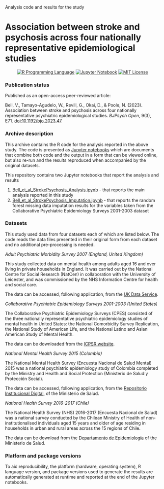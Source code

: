 Analysis code and results for the study

# Association between stroke and psychosis across four nationally representative epidemiological studies

<p align="center">
	<a href="https://en.wikipedia.org/wiki/R_(programming_language)"><img
		alt="R Programming Language"
		src="https://img.shields.io/badge/Language-R-%232268BB.svg"></a>
	<a href="https://en.wikipedia.org/wiki/Project_Jupyter#Jupyter_Notebook"><img
		alt="Jupyter Notebook"
		src="https://img.shields.io/badge/Jupyter-Notebook-68B7EB"></a>
	<a href="https://opensource.org/licenses/MIT"><img
		alt="MIT License"
		src="https://img.shields.io/badge/license-MIT-blue.svg"></a>
</p>

### Publication status

Published as an open-access peer-reviewed article:

Bell, V., Tamayo-Agudelo, W., Revill, G., Okai, D., & Poole, N. (2023). Association between stroke and psychosis across four nationally representative psychiatric epidemiological studies. *BJPsych Open*, 9(3), E71. [doi:10.1192/bjo.2023.47](https://doi.org/10.1192/bjo.2023.47)

### Archive description

This archive contains the R code for the analysis reported in the above study. The code is presented as [Jupyter notebooks](https://jupyter-notebook-beginner-guide.readthedocs.io/en/latest/what_is_jupyter.html) which are documents that combine both code and the output in a form that can be viewed online, but also re-run and the results reproduced when accompanied by the original datasets.

This repository contains two Jupyter notebooks that report the analysis and results

1.  [Bell_et_al_StrokePsychosis_Analysis.ipynb](https://github.com/vaughanbell/stroke-psychosis-national-epi-analysis/blob/main/Bell_et_al_StrokePsychosis_Analysis.ipynb) - that reports the main analysis reported in this study
2.  [Bell_et_al_StrokePsychosis_Imputation.ipynb](https://github.com/vaughanbell/stroke-psychosis-national-epi-analysis/blob/main/Bell_et_al_StrokePsychosis_Imputation.ipynb) - that reports the random forest missing data imputation results for the variables taken from the Collaborative Psychiatric Epidemiology Surveys 2001-2003 dataset

### Datasets

This study used data from four datasets each of which are listed below. The code reads the data files presented in their original form from each dataset and no additional pre-processing is needed.

*Adult Psychiatric Morbidity Survey 2007 (England, United Kingdom)*

This study collected data on mental health among adults aged 16 and over living in private households in England. It was carried out by the National Centre for Social Research (NatCen) in collaboration with the University of Leicester, and was commissioned by the NHS Information Centre for health and social care.

The data can be accessed, following application, from the [UK Data Service](https://beta.ukdataservice.ac.uk/datacatalogue/studies/study?id=6379&type=Data%20catalog#!/documentation).

*Collaborative Psychiatric Epidemiology Surveys 2001-2003 (United States)*

The Collaborative Psychiatric Epidemiology Surveys (CPES) consisted of the three nationally representative psychiatric epidemiology studies of mental health in United States: the National Comorbidity Survey Replication, the National Study of American Life, and the National Latino and Asian American Study of Mental Health.

The data can be downloaded from the [ICPSR website](https://www.icpsr.umich.edu/web/ICPSR/studies/20240).

*National Mental Health Survey 2015 (Colombia)*

The National Mental Health Survey (Encuesta Nacional de Salud Mental) 2015 was a national psychiatric epidemiology study of Colombia completed by the Ministry and Health and Social Protection (Ministerio de Salud y Protección Social).

The data can be accessed, following application, from the [Repositorio Institucional Digital](https://www.minsalud.gov.co/sites/rid/paginas/freesearchresults.aspx?k=Encuesta%20Nacional%20de%20Salud%20Mental&scope=Exacta), of the Ministerio de Salud.

*National Health Survey 2016-2017 (Chile)*

The National Health Survey (NHS) 2016-2017 (Encuesta Nacional de Salud) was a national survey conducted by the Chilean Ministry of Health of non-institutionalised individuals aged 15 years and older of age residing in households in urban and rural areas across the 15 regions of Chile.

The data can be download from the [Departamento de Epidemiología](http://epi.minsal.cl/condiciones-de-uso/) of the Ministerio de Salud.

### Platform and package versions

To aid reproducibility, the platform (hardware, operating system), R language version, and package versions used to generate the results are automatically generated at runtime and reported at the end of the Jupyter notebooks.
